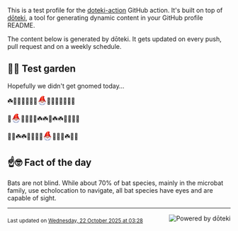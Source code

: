 This is a test profile for the [doteki-action](https://github.com/welpo/doteki-action) GitHub action. It's built on top of [dōteki](https://doteki.org), a tool for generating dynamic content in your GitHub profile README.

The content below is generated by dōteki. It gets updated on every push, pull request and on a weekly schedule.

## 👨‍🌾 Test garden

Hopefully we didn't get gnomed today…

<!-- garden start -->
☘️🌻🌼🌼🐸🌻🌼<sub><img src="https://raw.githubusercontent.com/welpo/doteki-action/main/assets/gnomed.png" width="21" alt="Consider yourself gnomed"></sub>🌻🌿🥀🌸🌲🌿🐛
<!-- garden end --><!-- garden start -->
🐇<sub><img src="https://raw.githubusercontent.com/welpo/doteki-action/main/assets/gnomed.png" width="21" alt="Consider yourself gnomed"></sub>🌳🌸🌸🌻☘️☘️🌱☘️☘️🍄🌸🍀🌼
<!-- garden end --><!-- garden start -->
🌱🐇☘️☘️🌸🥀🐝🌲<sub><img src="https://raw.githubusercontent.com/welpo/doteki-action/main/assets/gnomed.png" width="21" alt="Consider yourself gnomed"></sub>🌼🌸🐸☘️🌻🐝
<!-- garden end -->

## ☝️🤓 Fact of the day

<!-- did_you_know start -->
Bats are not blind. While about 70% of bat species, mainly in the microbat family, use echolocation to navigate, all bat species have eyes and are capable of sight.
<!-- did_you_know end -->

---

<a href="https://doteki.org"><img src="https://img.shields.io/badge/powered_by-d%C5%8Dteki-0?style=flat-square&labelColor=202b2d&color=5E936C" align="right" alt="Powered by dōteki"></a> <div style="text-align: left;"><sub>
<!-- last_updated start -->Last updated on <a href="https://github.com/welpo/doteki-action/actions/workflows/ci.yaml">Wednesday, 22 October 2025 at 03:28<!-- last_updated end --></sub></div>
